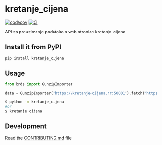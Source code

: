 
# kretanje_cijena

[![codecov](https://codecov.io/gh/brahle/kretanje-cijena/branch/main/graph/badge.svg?token=kretanje-cijena_token_here)](https://codecov.io/gh/brahle/kretanje-cijena)
[![CI](https://github.com/brahle/kretanje-cijena/actions/workflows/main.yml/badge.svg)](https://github.com/brahle/kretanje-cijena/actions/workflows/main.yml)

API za preuzimanje podataka s web stranice kretanje-cijena.


## Install it from PyPI

```bash
pip install kretanje_cijena
```

## Usage

```py
from brds import GunzipImporter

data = GunzipImporter("https://kretanje-cijena.hr:50001").fetch("https://kretanje-cijena.hr:50001")
```

```bash
$ python -m kretanje_cijena
#or
$ kretanje_cijena
```

## Development

Read the [CONTRIBUTING.md](CONTRIBUTING.md) file.
